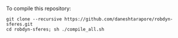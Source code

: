 To compile this repository:

    git clone --recursive https://github.com/daneshtarapore/robdyn-sferes.git
    cd robdyn-sferes; sh ./compile_all.sh

